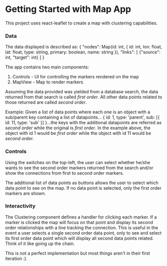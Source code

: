 # Getting Started with Map App

This project uses react-leaflet to create a map with clustering capabilities.

### Data

The data displayed is described as:
{
"nodes": Map(id: int, {
id: int,
lon: float,
lat: float,
type: string,
primary: boolean,
name: string
}),
"links": [
{"source": int, "target": int}
]
}

The app contains two main components:

1. Controls - UI for controlling the markers rendered on the map
2. MapView - Map to render markers

Assuming the data provided was yielded from a database search, the data returned from
that search is called _first order_. All other data points related to those returned
are called _second order_.

Example: Given a list of data points where each one is an object with a sub/parent key
containing a list of datapoints...
{
id: 1,
type: 'parent',
sub: [{
id: 11,
type: 'sub'
}]
}...the keys with the additional datapoints are referred as _second order_ while the original is _first order_. In the example above, the object with id 1 would be _first order_ while the object with id 11 would be _second order_.

### Controls

Using the switches on the top-left, the user can select whether he/she wants to
see the second order markers returned from the search and/or show the connections
from first to second order markers.

The additional list of data points as buttons allows the user to select which data point
to see on the map. If no data point is selected, only the first order markers are shown.

### Interactivity

The Clustering component defines a handler for clicking each marker. If a marker is clicked the map will focus on that point and display its second order relationships with a line tracking the connection. This is useful in the event a user selects a single second order data point, only to see and select its first order data point which will display all second data points related. Think of it like going up the chain.

This is not a perfect implementation but most things aren't in their first iteration :).
